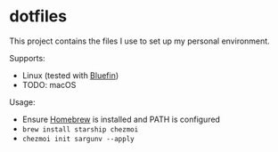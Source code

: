 # dotfiles

This project contains the files I use to set up my personal environment.

Supports:

- Linux (tested with [Bluefin](https://projectbluefin.io/))
- TODO: macOS

Usage:

- Ensure [Homebrew](https://brew.sh/) is installed and PATH is configured
- `brew install starship chezmoi`
- `chezmoi init sargunv --apply`
